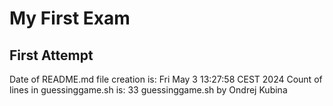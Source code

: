# My First Exam #
## First Attempt ##
Date of README.md file creation is: 
Fri May  3 13:27:58 CEST 2024
Count of lines in guessinggame.sh is: 
33 guessinggame.sh
by Ondrej Kubina
